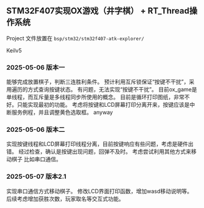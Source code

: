 ## STM32F407实现OX游戏（井字棋） + RT_Thread操作系统

Project 文件放置在 `bsp/stm32/stm32f407-atk-explorer/`

Keilv5

### 2025-05-06 版本一
能够完成放置棋子，判断三连胜利条件。
预计利用互斥锁保证“按键不干扰”，采用遍历的方式查询按键状态。
有问题，无法实现“按键不干扰”。
目前ox_game是单线程，而互斥量是多线程同步所使用的概念。
目前是循环打印图纸，非常不好。只能实现最初的功能。
考虑将按键和LCD屏幕打印分离开来，按键应该是中断服务例程，并且调整黄色选取框。
anyway

### 2025-05-06 版本二
实现按键线程和LCD屏幕打印线程分离，目前按键响应有些问题，考虑是硬件出错。
经过检查，确认是按键出现问题，回弹不及时。
考虑尝试利用其他方式来移动棋子 比如串口通信。

### 2025-05-07 版本2.1
实现串口通信方式移动棋子。
修改LCD界面打印函数，增加wasd移动说明等。
后续考虑增加获胜次数，玩家取名等交互式功能。